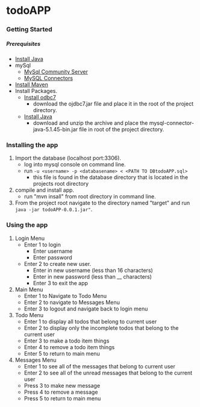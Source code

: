 # todoAPP
### Getting Started
##### Prerequisites
* [Install Java](https://www.java.com/en/download/help/download_options.xml)
* mySql
  * [MySql Community Server](https://dev.mysql.com/downloads/mysql/)
  * [MySQL Connectors](https://dev.mysql.com/downloads/connector/j/) 
* [Install Maven](https://maven.apache.org/download.cgi)
* Install Packages.
  * [Install odbc7](http://www.oracle.com/technetwork/database/features/jdbc/jdbc-drivers-12c-download-1958347.html) 
    * download the ojdbc7.jar file and place it in the root of the project directory. 
  * [Install Java](http://www.oracle.com/technetwork/java/javase/downloads/index.html)
    * download and unzip the archive and place the mysql-connector-java-5.1.45-bin.jar file in root
    of the project directory.
### Installing the app
1. Import the database (localhost port:3306).
   * log into mysql console on command line.
   * run `-u <username> -p <databasename> < <PATH TO DBtodoAPP.sql> `
      * this file is found in the database directory that is located in the projects root directory
2. compile and install app.
    * run "mvn insall" from root directory in command line.
3. From the project root navigate to the directory named "target" and run ` java -jar todoAPP-0.0.1.jar" `.
### Using the app
1. Login Menu
    * Enter 1 to login 
        * Enter username
        * Enter password
    * Enter 2 to create new user.
        * Enter in new username (less than 16 characters)
        * Enter in new password (less than __ characters)
        * Enter 3 to exit the app
2. Main Menu
    * Enter 1 to Navigate to Todo Menu
    * Enter 2 to navigate to Messages Menu
    * Enter 3 to logout and navigate back to login menu
3. Todo Menu
    * Enter 1 to display all todos that belong to current user
    * Enter 2 to display only the incomplete todos that belong to the current user
    * Enter 3 to make a todo item things
    * Enter 4 to remove a todo item things
    * Enter 5 to return to main menu
4. Messages Menu
    * Enter 1 to see all of the messages that belong to current user
    * Enter 2 to see all of the unread messages that belong to the current user
    * Press 3 to make new message 
    * Press 4 to remove a message
    * Press 5 to return to main menu


